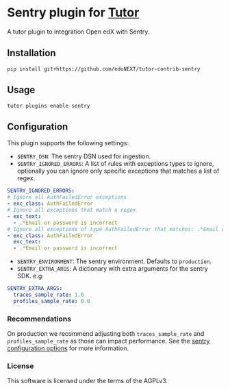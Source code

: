 # Sentry plugin for [Tutor](https://docs.tutor.edly.io)

A tutor plugin to integration Open edX with Sentry.

## Installation

```shell
pip install git+https://github.com/eduNEXT/tutor-contrib-sentry
```

## Usage

```shell
tutor plugins enable sentry
```

## Configuration

This plugin supports the following settings:

- `SENTRY_DSN`: The sentry DSN used for ingestion.
- `SENTRY_IGNORED_ERRORS`: A list of rules with exceptions types to ignore, optionally
  you can ignore only specific exceptions that matches a list of regex.

```yaml
SENTRY_IGNORED_ERRORS:
# Ignore all AuthFailedError exceptions
- exc_class: AuthFailedError
# Ignore all exceptions that match a regex
- exc_text:
  - .*Email or password is incorrect
# Ignore all exceptions of type AuthFailedError that matches: .*Email or password is incorrect
- exc_class: AuthFailedError
  exc_text:
  - .*Email or password is incorrect
```

- `SENTRY_ENVIRONMENT`: The sentry environment. Defaults to `production`.
- `SENTRY_EXTRA_ARGS`: A dictionary with extra arguments for the sentry SDK. e.g:

```yaml
SENTRY_EXTRA_ARGS:
  traces_sample_rate: 1.0
  profiles_sample_rate: 0.0
```

### Recommendations

On production we recommend adjusting both `traces_sample_rate` and `profiles_sample_rate` as those
can impact performance. See the [sentry configuration options](https://docs.sentry.io/platforms/python/configuration/options/) for more information.


### License

This software is licensed under the terms of the AGPLv3.
